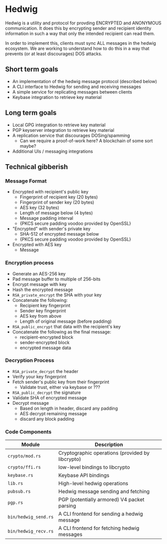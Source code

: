 # Hedwig

Hedwig is a utility and protocol for provding ENCRYPTED and ANONYMOUS
communication. It does this by encrypting sender and recipient
identity information in such a way that only the intended recipient
can read them.

In order to implement this, clients must sync ALL messages in the
hedwig ecosystem. We are working to understand how to do this in a way
that prevents (or at least discourages) DOS attacks.

## Short term goals

* An implementation of the hedwig message protocol (described below)
* A CLI interface to Hedwig for sending and receiving messages
* A simple service for replicating messages between clients
* Keybase integration to retrieve key material

## Long term goals

* Local GPG integration to retrieve key material
* PGP keyserver integration to retrieve key material
* A replication service that discourages DOSing/spamming
  * Can we require a proof-of-work here? A blockchain of some sort maybe?
* Additional UIs / messaging integrations

## Technical gibberish

### Message Format

* Encrypted with recipient's public key
  * Fingerprint of recipient key (20 bytes)
  * Fingerprint of sender key (20 bytes)
  * AES key (32 bytes)
  * Length of message below (4 bytes)
  * Message padding interval
  * {PKCS secure padding voodoo provided by OpenSSL}
* "Encrypted" with sender's private key
  * SHA-512 of encrypted message below
  * {PKCS secure padding voodoo provided by OpenSSL}
* Encrypted with AES key
  * Message

### Encryption process

* Generate an AES-256 key
* Pad message buffer to multiple of 256-bits
* Encrypt message with key
* Hash the encrypted message 
* `RSA_private_encrypt` the SHA with your key
* Concatenate the following:
  * Recipient key fingerprint
  * Sender key fingerprint
  * AES key from above
  * Length of original message (before padding)
* `RSA_public_encrypt` that data with the recipient's key
* Concatenate the following as the final message:
  * recipient-encrypted block
  * sender-encrypted block
  * encrypted message data

### Decryption Process

* `RSA_private_decrypt` the header
* Verify your key fingerprint
* Fetch sender's public key from their fingerprint
  * Validate trust, either via keybase or ???
* `RSA_public_decrypt` the signature
* Validate SHA of encrypted message
* Decrypt message
  * Based on length in header, discard any padding
  * AES decrypt remaining message
  * discard any block padding

### Code Components

| Module | Description |
| ------ | ----------- |
| `crypto/mod.rs` | Cryptographic operations (provided by libcrypto) |
| `crypto/ffi.rs` | low-level bindings to libcrypto |
| `keybase.rs` | Keybase API bindings |
| `lib.rs` | High-level hedwig operations |
| `pubsub.rs` | Hedwig message sending and fetching |
| `pgp.rs` | PGP (potentially armored) V4 packet parsing |
| `bin/hedwig_send.rs` | A CLI frontend for sending a hedwig message |
| `bin/hedwig_recv.rs` | A CLI frontend for fetching hedwig messages |
